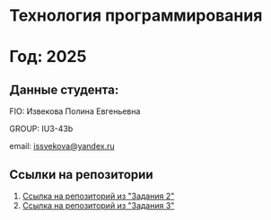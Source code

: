 # Технология программирования
# Год: 2025

## Данные студента:

FIO: Извекова Полина Евгеньевна

GROUP: IU3-43b

email: issvekova@yandex.ru

## Ссылки на репозитории



1. [Ссылка на репозиторий из "Задания 2"](https://github.com/issvekova/Homework)
2. [Ссылка на репозиторий из "Задания 3"](https://github.com/issvekova/Heroes)
